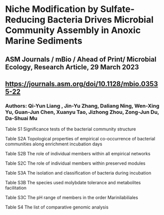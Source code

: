 # Niche Modification by Sulfate-Reducing Bacteria Drives Microbial Community Assembly in Anoxic Marine Sediments
## ASM Journals / mBio / Ahead of Print/ Microbial Ecology, Research Article, 29 March 2023
## https://journals.asm.org/doi/10.1128/mbio.03535-22
### Authors: Qi-Yun Liang , Jin-Yu Zhang, Daliang Ning, Wen-Xing Yu, Guan-Jun Chen, Xuanyu Tao, Jizhong Zhou, Zong-Jun Du, Da-Shuai Mu

Table S1 Significance tests of the bacterial community structure								

Table S2A Topological properties of empirical co-occurrence of bacterial communities along enrichment incubation days

Table S2B The role of individual members within all empirical networks

Table S2C The role of individual members within preserved modules

Table S3A The isolation and classification of bacteria during incubation

Table S3B The species used molybdate tolerance and metabolites facilitation

Table S3C The pH range of members in the order Marinilabiliales

Table S4 The list of comparative genomic analysis
